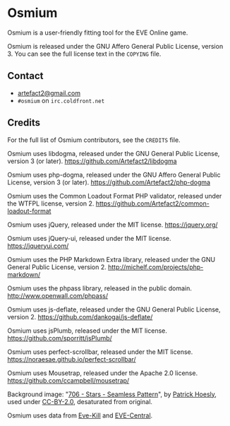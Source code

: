 Osmium
======

Osmium is a user-friendly fitting tool for the EVE Online game.

Osmium is released under the GNU Affero General Public License,
version 3. You can see the full license text in the `COPYING` file.

Contact
-------

* <artefact2@gmail.com>
* `#osmium` on `irc.coldfront.net`

Credits
-------

For the full list of Osmium contributors, see the `CREDITS` file.

Osmium uses libdogma, released under the GNU General Public License,
version 3 (or later).
<https://github.com/Artefact2/libdogma>

Osmium uses php-dogma, released under the GNU Affero General Public
License, version 3 (or later).
<https://github.com/Artefact2/php-dogma>

Osmium uses the Common Loadout Format PHP validator, released under
the WTFPL license, version 2.
<https://github.com/Artefact2/common-loadout-format>

Osmium uses jQuery, released under the MIT license.
<https://jquery.org/>

Osmium uses jQuery-ui, released under the MIT license.
<https://jqueryui.com/>

Osmium uses the PHP Markdown Extra library, released under the GNU
General Public License, version 2.
<http://michelf.com/projects/php-markdown/>

Osmium uses the phpass library, released in the public domain.
<http://www.openwall.com/phpass/>

Osmium uses js-deflate, released under the GNU General Public License,
version 2.
<https://github.com/dankogai/js-deflate/>

Osmium uses jsPlumb, released under the MIT license.
<https://github.com/sporritt/jsPlumb/>

Osmium uses perfect-scrollbar, released under the MIT license.
<https://noraesae.github.io/perfect-scrollbar/>

Osmium uses Mousetrap, released under the Apache 2.0 license.
<https://github.com/ccampbell/mousetrap/>

Background image: "[706 - Stars - Seamless
Pattern](https://secure.flickr.com/photos/zooboing/4594422812/)", by
[Patrick Hoesly](https://secure.flickr.com/photos/zooboing/), used
under [CC-BY-2.0](https://creativecommons.org/licenses/by/2.0/),
desaturated from original.

Osmium uses data from [Eve-Kill](https://eve-kill.com/) and
[EVE-Central](https://eve-central.com/).
